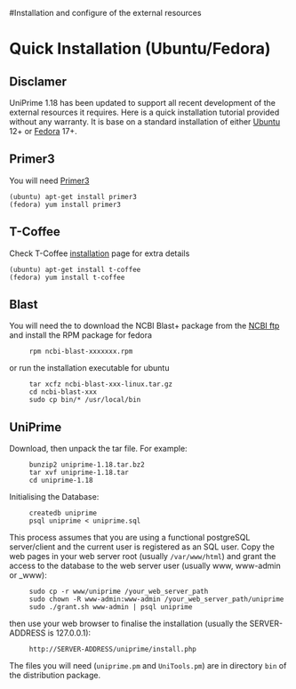#Installation and configure of the external resources

# Quick Installation (Ubuntu/Fedora)

## Disclamer
UniPrime 1.18 has been updated to support all recent development of the external resources it requires. Here is a quick installation tutorial provided without any warranty. It is base on a standard installation of either [Ubuntu](http://www.ubuntu.com/) 12+ or [Fedora](https://fedoraproject.org/) 17+.

## Primer3
You will need [Primer3](http://primer3.sourceforge.net/)

```
(ubuntu) apt-get install primer3
(fedora) yum install primer3
```

## T-Coffee

Check T-Coffee [installation](http://www.tcoffee.org/Workshops/tcoffeetutorials/installation.html) page for extra details

```
(ubuntu) apt-get install t-coffee
(fedora) yum install t-coffee
```

## Blast
You will need the to download the NCBI Blast+ package from the [NCBI ftp](ftp://ftp.ncbi.nlm.nih.gov/blast/executables/blast+/LATEST/) and install the RPM package for fedora

```
     rpm ncbi-blast-xxxxxxx.rpm
```

or run the installation executable for ubuntu

```
     tar xcfz ncbi-blast-xxx-linux.tar.gz
     cd ncbi-blast-xxx
     sudo cp bin/* /usr/local/bin
```

## UniPrime
Download, then unpack the tar file. For example:

```
     bunzip2 uniprime-1.18.tar.bz2
     tar xvf uniprime-1.18.tar
     cd uniprime-1.18
```

Initialising the Database:

```
     createdb uniprime
     psql uniprime < uniprime.sql
```

This process assumes that you are using a functional postgreSQL server/client and the current user is registered as an SQL user.
Copy the web pages in your web server root (usually `/var/www/html`) and grant the access to the database to the web server user (usually www, www-admin or _www):

```
     sudo cp -r www/uniprime /your_web_server_path
     sudo chown -R www-admin:www-admin /your_web_server_path/uniprime
     sudo ./grant.sh www-admin | psql uniprime
```

then use your web browser to finalise the installation (usually the SERVER-ADDRESS is 127.0.0.1):

```
     http://SERVER-ADDRESS/uniprime/install.php
```

The files you will need (`uniprime.pm` and `UniTools.pm`) are in directory `bin` of the distribution package.